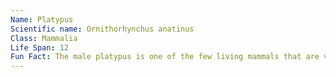 ```yaml
---
Name: Platypus
Scientific name: Ornithorhynchus anatinus  
Class: Mammalia  
Life Span: 12  
Fun Fact: The male platypus is one of the few living mammals that are venomous. They have sharp venomous stingers on their heels.  
---
```

